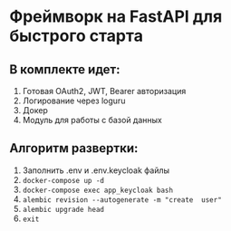 # Фреймворк на FastAPI для быстрого старта

## В комплекте идет:  
1. Готовая OAuth2, JWT, Bearer авторизация  
2. Логирование через loguru  
3. Докер  
4. Модуль для работы с базой данных  

## Алгоритм развертки:
1. Заполнить .env и .env.keycloak файлы
2. ```docker-compose up -d```
3. ```docker-compose exec app_keycloak bash```
4. ```alembic revision --autogenerate -m "create  user"```
5. ```alembic upgrade head```
6. ```exit```